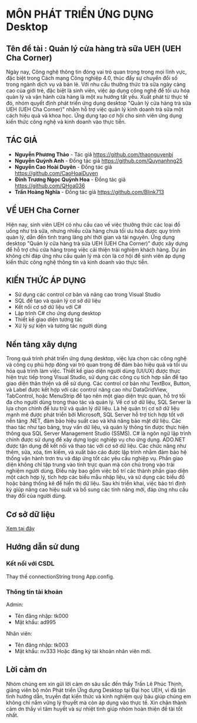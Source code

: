 # MÔN PHÁT TRIỂN ỨNG DỤNG Desktop

## Tên đề tài : Quản lý cửa hàng trà sữa UEH (UEH Cha Corner)

Ngày nay, Công nghệ thông tin đóng vai trò quan trọng trong mọi lĩnh vực, đặc biệt trong Cách mạng Công nghiệp 4.0, thúc đẩy sự chuyển đổi số trong ngành dịch vụ và bán lẻ. Với nhu cầu thưởng thức trà sữa ngày càng cao của giới trẻ, đặc biệt là sinh viên, việc áp dụng công nghệ để tối ưu hóa quản lý và vận hành cửa hàng là một xu hướng tất yếu. Xuất phát từ thực tế đó, nhóm quyết định phát triển ứng dụng desktop "Quản lý cửa hàng trà sữa UEH (UEH Cha Corner)" nhằm hỗ trợ việc quản lý kinh doanh trà sữa một cách hiệu quả và khoa học. Ứng dụng tạo cơ hội cho sinh viên ứng dụng kiến thức công nghệ và kinh doanh vào thực tiễn.


## TÁC GIẢ

* **Nguyễn Phương Thảo** - Tác giả <https://github.com/thaonguyenbi>
* **Nguyễn Quỳnh Anh** - Đồng tác giả  <https://github.com/Quynanhng25>
* **Nguyễn Cao Hoài Duyên** - Đồng tác giả <https://github.com/CaoHoaiDuyen>
* **Đinh Trương Ngọc Quỳnh Hoa** - Đồng tác giả <https://github.com/QHoa036>
* **Trần Hoàng Nghĩa** - Đồng tác giả <https://github.com/Blink713>

## VỀ UEH Cha Corner

Hiện nay, sinh viên UEH có nhu cầu cao về việc thưởng thức các loại đồ uống như trà sữa, nhưng nhiều cửa hàng chưa tối ưu hóa được quy trình quản lý, dẫn đến tình trạng lãng phí thời gian và tài nguyên. Ứng dụng desktop "Quản lý cửa hàng trà sữa UEH (UEH Cha Corner)" được xây dựng để hỗ trợ chủ cửa hàng trong việc cải thiện trải nghiệm khách hàng. Dự án không chỉ đáp ứng nhu cầu quản lý mà còn là cơ hội để sinh viên áp dụng kiến thức công nghệ thông tin và kinh doanh vào thực tiễn.

## KIẾN THỨC ÁP DỤNG

* Sử dụng các control cơ bản và nâng cao trong Visual Studio
* SQL để tạo và quản lý cơ sở dữ liệu
* Kết nối cơ sở dữ liệu với C#
* Lập trình C# cho ứng dụng desktop
* Thiết kế giao diện tương tác
* Xử lý sự kiện và tương tác người dùng

## Nền tảng xây dựng

Trong quá trình phát triển ứng dụng desktop, việc lựa chọn các công nghệ và công cụ phù hợp đóng vai trò quan trọng để đảm bảo hiệu quả và tối ưu hóa quá trình làm việc.
Thiết kế giao diện người dùng (UI/UX) được thực hiện trực tiếp trong Visual Studio, sử dụng các công cụ tích hợp sẵn để tạo giao diện thân thiện và dễ sử dụng. Các control cơ bản như TextBox, Button, và Label được kết hợp với các control nâng cao như DataGridView, TabControl, hoặc MenuStrip để tạo nên một giao diện trực quan, hỗ trợ tối đa cho người dùng trong thao tác và quản lý.
Về cơ sở dữ liệu, SQL Server là lựa chọn chính để lưu trữ và quản lý dữ liệu. Là hệ quản trị cơ sở dữ liệu mạnh mẽ được phát triển bởi Microsoft, SQL Server hỗ trợ tích hợp tốt với nền tảng .NET, đảm bảo hiệu suất cao và khả năng bảo mật dữ liệu. Các thao tác như tạo bảng, truy vấn dữ liệu, và quản lý thông tin được thực hiện thông qua SQL Server Management Studio (SSMS).
C# là ngôn ngữ lập trình chính được sử dụng để xây dựng logic nghiệp vụ cho ứng dụng. ADO.NET được tận dụng để kết nối và thao tác với cơ sở dữ liệu. Các chức năng như thêm, sửa, xóa, tìm kiếm, và xuất báo cáo được lập trình nhằm đảm bảo hệ thống vận hành trơn tru và đáp ứng tốt các yêu cầu nghiệp vụ.
Phần giao diện không chỉ tập trung vào tính trực quan mà còn chú trọng vào trải nghiệm người dùng. Điều này bao gồm việc bố trí các thành phần giao diện một cách hợp lý, tích hợp các biểu mẫu nhập liệu, và sử dụng các biểu đồ hoặc bảng thống kê để hiển thị dữ liệu.
Sau khi triển khai, việc bảo trì định kỳ giúp nâng cao hiệu suất và bổ sung các tính năng mới, đáp ứng nhu cầu thay đổi của người dùng.

## Cơ sở dữ liệu

[Xem tại đây](https://drive.google.com/file/d/1V73b4POEhpo3ghm88Q8X-2hC43bw8ctP/view?usp=sharing)

## Hướng dẫn sử dung

### Kết nối với CSDL
Thay thế connectionString trong App.config.

### Thông tin tài khoản

Admin:
* Tên đăng nhập: tk000
* Mật khẩu: ad995

Nhân viên:
* Tên đăng nhập: tk003
* Mật khẩu: nv333
Hoặc đăng ký tài khoản nhân viên mới.

## Lời cảm ơn

Nhóm chúng em xin gửi lời cảm ơn sâu sắc đến thầy Trần Lê Phúc Thịnh, giảng viên bộ môn Phát triển Ứng dụng Desktop tại Đại học UEH, vì đã tận tình hướng dẫn, truyền đạt kiến thức và kinh nghiệm quý báu giúp chúng em không chỉ nắm vững lý thuyết mà còn áp dụng vào thực tế. Xin chân thành cảm ơn thầy vì tâm huyết và sự nhiệt tình giúp nhóm hoàn thiện đề tài tốt nhất.
